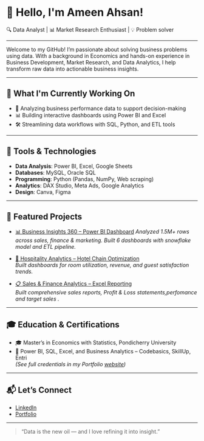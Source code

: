 # 👋 Hello, I'm Ameen Ahsan!

🔍 Data Analyst | 📊 Market Research Enthusiast | 💡 Problem solver

---

Welcome to my GitHub! I’m passionate about solving business problems using data. With a background in Economics and hands-on experience in Business Development, Market Research, and Data Analytics, I help transform raw data into actionable business insights.

---

## 🚀 What I'm Currently Working On
- 🧠 Analyzing business performance data to support decision-making
- 📊 Building interactive dashboards using Power BI and Excel
- 🛠 Streamlining data workflows with SQL, Python, and ETL tools

---

## 🧰 Tools & Technologies
- **Data Analysis**: Power BI, Excel, Google Sheets  
- **Databases**: MySQL, Oracle SQL  
- **Programming**: Python (Pandas, NumPy, Web scraping)  
- **Analytics**: DAX Studio, Meta Ads, Google Analytics  
- **Design**: Canva, Figma  

---

## 📌 Featured Projects
- [📊 Business Insights 360 – Power BI Dashboard](https://github.com/Ameenahsanmi/Business-Insights-360) 
  *Analyzed 1.5M+ rows across sales, finance & marketing. Built 6 dashboards with snowflake model and ETL pipeline.*

- [🏨 Hospitality Analytics – Hotel Chain Optimization](https://github.com/Ameenahsanmi/Hospitality-Analytics-Project)  
  *Built dashboards for room utilization, revenue, and guest satisfaction trends.*

- [📋 Sales & Finance Analytics – Excel Reporting](https://github.com/Ameenahsanmi/Excel-Sales-and-Finance-Analytics-AtliQ-Hardwares)  
  *Built comprehensive sales reports, Profit & Loss statements,perfomance and target sales .*

---

## 🎓 Education & Certifications
- 🎓 Master’s in Economics with Statistics, Pondicherry University  
- 📜 Power BI, SQL, Excel, and Business Analytics – Codebasics, SkillUp, Entri  
  *(See full credentials in my Portfolio [website](https://github.com/Ameenahsanmi))*

---

## 📬 Let’s Connect
- [LinkedIn](https://linkedin.com/in/Ameenahsanmi)  
- [Portfolio](https://codebasics.io/portfolio/Ameen-Ahsan-M-I)

---

> “Data is the new oil — and I love refining it into insight.”  

